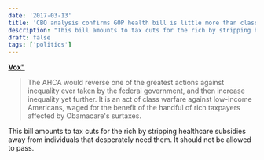 ```yaml
---
date: '2017-03-13'
title: 'CBO analysis confirms GOP health bill is little more than class warfare'
description: "This bill amounts to tax cuts for the rich by stripping healthcare subsidies away from individuals that desperately need them. It should not be allowed to pass."
draft: false
tags: ['politics']
---
```


**[Vox"](http://www.vox.com/2017/3/13/14914062/republican-health-care-plan-cbo-redistribution-poor-medicaid)**

> The AHCA would reverse one of the greatest actions against inequality ever taken by the federal government, and then increase inequality yet further. It is an act of class warfare against low-income Americans, waged for the benefit of the handful of rich taxpayers affected by Obamacare's surtaxes.<!-- excerpt -->

This bill amounts to tax cuts for the rich by stripping healthcare subsidies away from individuals that desperately need them. It should not be allowed to pass.
